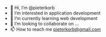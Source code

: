 - 👋 Hi, I’m @pieterkorb
- 👀 I’m interested in application development
- 🌱 I’m currently learning web development
- 💞️ I’m looking to collaborate on ...
- 📫 How to reach me pieterkorb@gmail.com

<!---
pieterkorb/pieterkorb is a ✨ special ✨ repository because its `README.md` (this file) appears on your GitHub profile.
You can click the Preview link to take a look at your changes.
--->
